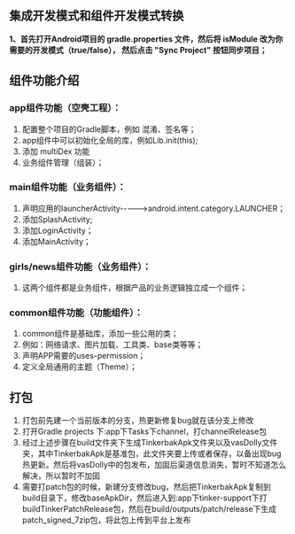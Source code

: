 ## 集成开发模式和组件开发模式转换

**1、首先打开Android项目的 gradle.properties 文件，然后将 isModule 改为你需要的开发模式（true/false），
然后点击 "Sync Project" 按钮同步项目；**


## 组件功能介绍

### app组件功能（空壳工程）：
1. 配置整个项目的Gradle脚本，例如 混淆、签名等；
2. app组件中可以初始化全局的库，例如Lib.init(this);
3. 添加 multiDex 功能
4. 业务组件管理（组装）；

### main组件功能（业务组件）：
1. 声明应用的launcherActivity----->android.intent.category.LAUNCHER；
2. 添加SplashActivity;
3. 添加LoginActivity；
4. 添加MainActivity；

### girls/news组件功能（业务组件）：
1. 这两个组件都是业务组件，根据产品的业务逻辑独立成一个组件；

### common组件功能（功能组件）：
1. common组件是基础库，添加一些公用的类；
2. 例如：网络请求、图片加载、工具类、base类等等；
3. 声明APP需要的uses-permission；
4. 定义全局通用的主题（Theme）；

## 打包
1. 打包前先建一个当前版本的分支，热更新修复bug就在该分支上修改
2. 打开Gradle projects 下:app下Tasks下channel，打channelRelease包
3. 经过上述步骤在build文件夹下生成TinkerbakApk文件夹以及vasDolly文件夹，其中TinkerbakApk是基准包，此文件夹要上传或者保存，以备出现bug热更新。然后将vasDolly中的包发布，加固后渠道信息消失，暂时不知道怎么解决，所以暂时不加固
4. 需要打patch包的时候，新建分支修改bug，然后把TinkerbakApk复制到build目录下，修改baseApkDir，然后进入到:app下tinker-support下打buildTinkerPatchRelease包，然后在build/outputs/patch/release下生成patch_signed_7zip包，将此包上传到平台上发布

